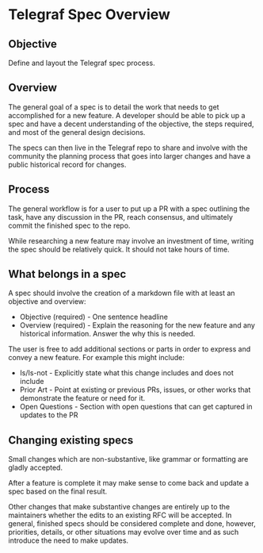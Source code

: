 # Telegraf Spec Overview

## Objective

Define and layout the Telegraf spec process.

## Overview

The general goal of a spec is to detail the work that needs to get accomplished
for a new feature. A developer should be able to pick up a spec and have a
decent understanding of the objective, the steps required, and most of the
general design decisions.

The specs can then live in the Telegraf repo to share and involve with the
community the planning process that goes into larger changes and have a public
historical record for changes.

## Process

The general workflow is for a user to put up a PR with a spec outlining the
task, have any discussion in the PR, reach consensus, and ultimately commit
the finished spec to the repo.

While researching a new feature may involve an investment of time, writing the
spec should be relatively quick. It should not take hours of time.

## What belongs in a spec

A spec should involve the creation of a markdown file with at least an objective
and overview:

* Objective (required) - One sentence headline
* Overview (required) - Explain the reasoning for the new feature and any
  historical information. Answer the why this is needed.

The user is free to add additional sections or parts in order to express and
convey a new feature. For example this might include:

* Is/Is-not - Explicitly state what this change includes and does not include
* Prior Art - Point at existing or previous PRs, issues, or other works that
  demonstrate the feature or need for it.
* Open Questions - Section with open questions that can get captured in
  updates to the PR

## Changing existing specs

Small changes which are non-substantive, like grammar or formatting are gladly
accepted.

After a feature is complete it may make sense to come back and update a spec
based on the final result.

Other changes that make substantive changes are entirely up to the maintainers
whether the edits to an existing RFC will be accepted. In general, finished
specs should be considered complete and done, however, priorities, details, or
other situations may evolve over time and as such introduce the need to make
updates.
